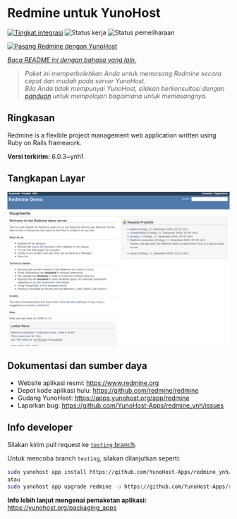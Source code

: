<!--
N.B.: README ini dibuat secara otomatis oleh <https://github.com/YunoHost/apps/tree/master/tools/readme_generator>
Ini TIDAK boleh diedit dengan tangan.
-->

# Redmine untuk YunoHost

[![Tingkat integrasi](https://apps.yunohost.org/badge/integration/redmine)](https://ci-apps.yunohost.org/ci/apps/redmine/)
![Status kerja](https://apps.yunohost.org/badge/state/redmine)
![Status pemeliharaan](https://apps.yunohost.org/badge/maintained/redmine)

[![Pasang Redmine dengan YunoHost](https://install-app.yunohost.org/install-with-yunohost.svg)](https://install-app.yunohost.org/?app=redmine)

*[Baca README ini dengan bahasa yang lain.](./ALL_README.md)*

> *Paket ini memperbolehkan Anda untuk memasang Redmine secara cepat dan mudah pada server YunoHost.*  
> *Bila Anda tidak mempunyai YunoHost, silakan berkonsultasi dengan [panduan](https://yunohost.org/install) untuk mempelajari bagaimana untuk memasangnya.*

## Ringkasan

Redmine is a flexible project management web application written using Ruby on Rails framework.


**Versi terkirim:** 6.0.3~ynh1

## Tangkapan Layar

![Tangkapan Layar pada Redmine](./doc/screenshots/Redmine-demo.png)

## Dokumentasi dan sumber daya

- Website aplikasi resmi: <https://www.redmine.org>
- Depot kode aplikasi hulu: <https://github.com/redmine/redmine>
- Gudang YunoHost: <https://apps.yunohost.org/app/redmine>
- Laporkan bug: <https://github.com/YunoHost-Apps/redmine_ynh/issues>

## Info developer

Silakan kirim pull request ke [`testing` branch](https://github.com/YunoHost-Apps/redmine_ynh/tree/testing).

Untuk mencoba branch `testing`, silakan dilanjutkan seperti:

```bash
sudo yunohost app install https://github.com/YunoHost-Apps/redmine_ynh/tree/testing --debug
atau
sudo yunohost app upgrade redmine -u https://github.com/YunoHost-Apps/redmine_ynh/tree/testing --debug
```

**Info lebih lanjut mengenai pemaketan aplikasi:** <https://yunohost.org/packaging_apps>
